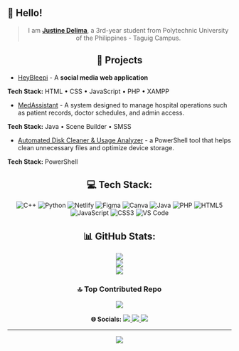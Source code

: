  
## 👋 Hello! 

<div align="center">

> I am [**Justine Delima**](https://github.com/delima-justine), a 3rd-year student from Polytechnic University of the Philippines - Taguig Campus.

</div>

<div align="center">

## 📄 Projects

</div>

- [HeyBleepi](https://github.com/PUP-BSIT/project-club-404) - A **social media web application**

**Tech Stack:** HTML • CSS • JavaScript • PHP • XAMPP   
    
- [MedAssistant](https://github.com/delima-justine/MedAssistant) - A system designed to manage hospital operations such as patient records, doctor schedules, and admin access.
  
**Tech Stack:** Java • Scene Builder • SMSS

- [Automated Disk Cleaner & Usage Analyzer](https://github.com/mejares-jamesmichael/OS-PROJECT-Powershell-GUI) - a PowerShell tool that helps clean unnecessary files and optimize device storage.

**Tech Stack:** PowerShell


<div align="center">

## 💻 Tech Stack:
![C++](https://img.shields.io/badge/c++-%2300599C.svg?style=for-the-badge&logo=c%2B%2B&logoColor=white) ![Python](https://img.shields.io/badge/python-3670A0?style=for-the-badge&logo=python&logoColor=ffdd54) ![Netlify](https://img.shields.io/badge/netlify-%23000000.svg?style=for-the-badge&logo=netlify&logoColor=#00C7B7) ![Figma](https://img.shields.io/badge/figma-%23F24E1E.svg?style=for-the-badge&logo=figma&logoColor=white) ![Canva](https://img.shields.io/badge/Canva-%2300C4CC.svg?style=for-the-badge&logo=Canva&logoColor=white) ![Java](https://img.shields.io/badge/java-%23ED8B00.svg?style=for-the-badge&logo=openjdk&logoColor=white) ![PHP](https://img.shields.io/badge/php-%23777BB4.svg?style=for-the-badge&logo=php&logoColor=white) ![HTML5](https://img.shields.io/badge/html5-%23E34F26.svg?style=for-the-badge&logo=html5&logoColor=white) ![JavaScript](https://img.shields.io/badge/javascript-%23323330.svg?style=for-the-badge&logo=javascript&logoColor=%23F7DF1E) ![CSS3](https://img.shields.io/badge/css3-%231572B6.svg?style=for-the-badge&logo=css3&logoColor=white)
![VS Code](https://img.shields.io/badge/VS%20Code-0078d7.svg?style=for-the-badge&logo=visual-studio-code&logoColor=white)


## 📊 GitHub Stats:
![](https://github-readme-stats.vercel.app/api?username=delima-justine&theme=github_dark&hide_border=false&include_all_commits=false&count_private=false)<br/>
![](https://nirzak-streak-stats.vercel.app/?user=delima-justine&theme=github_dark&hide_border=false)<br/>
![](https://github-readme-stats.vercel.app/api/top-langs/?username=delima-justine&theme=github_dark&hide_border=false&include_all_commits=false&count_private=false&layout=compact)

### 🔝 Top Contributed Repo
![](https://github-contributor-stats.vercel.app/api?username=delima-justine&limit=5&theme=dark&combine_all_yearly_contributions=true)

<p align="center">
  <b>🌐 Socials:</b>
  <a href="https://facebook.com/justinedelima24">
    <img src="https://img.shields.io/badge/Facebook-%231877F2.svg?logo=Facebook&logoColor=white"/>
  </a>
  <a href="https://instagram.com/ans4ac">
    <img src="https://img.shields.io/badge/Instagram-%23E4405F.svg?logo=Instagram&logoColor=white"/>
  </a>
  <a href="https://linkedin.com/in/justine-delima-88a0792b2">
    <img src="https://img.shields.io/badge/LinkedIn-%230077B5.svg?logo=linkedin&logoColor=white"/>
  </a>
</p>


---
[![](https://visitcount.itsvg.in/api?id=delima-justine&icon=0&color=0)](https://visitcount.itsvg.in) 

</div>

<!-- Proudly created with GPRM ( https://gprm.itsvg.in ) -->
